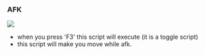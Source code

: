 ### AFK
![](https://i.insider.com/60a2cbcef27b4c0019444ef0?width=700)
- when you press 'F3' this script will execute (it is a toggle script)
- this script will make you move while afk.